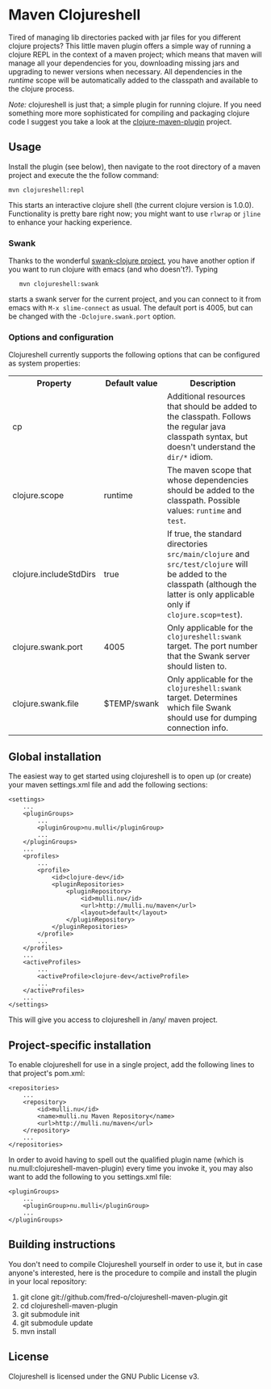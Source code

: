 # Maven Clojureshell

Tired of managing lib directories packed with jar files for you
different clojure projects? This little maven plugin offers a simple
way of running a clojure REPL in the context of a maven project; which
means that maven will manage all your dependencies for you,
downloading missing jars and upgrading to newer versions when
necessary. All dependencies in the *runtime* scope will be
automatically added to the classpath and available to the clojure
process.

*Note:* clojureshell is just that; a simple plugin for running
clojure. If you need something more more sophisticated for compiling
and packaging clojure code I suggest you take a look at the
[clojure-maven-plugin](https://github.com/fred-o/clojure-maven-plugin/tree)
project.

## Usage

Install the plugin (see below), then navigate to the root directory of
a maven project and execute the the follow command:

  	mvn clojureshell:repl

This starts an interactive clojure shell (the current clojure version
is 1.0.0). Functionality is pretty bare right now; you might
want to use `rlwrap` or `jline` to enhance your hacking experience. 

### Swank

Thanks to the wonderful [swank-clojure
project](https://github.com/jochu/swank-clojure/tree), you have another
option if you want to run clojure with emacs (and who
doesn't?). Typing

       mvn clojureshell:swank

starts a swank server for the current project, and you can connect to
it from emacs with `M-x slime-connect` as usual. The default port is
4005, but can be changed with the `-Dclojure.swank.port` option.

### Options and configuration

Clojureshell currently supports the following options that can be
configured as system properties:

<table>
	<tr>
		<th>Property</th>
		<th>Default value</th>
		<th>Description</th>
	</tr>
	<tr>
		<td>cp</td>
		<td></td>
		<td>
			Additional resources that should be added to the classpath. Follows the 
			regular java classpath syntax, but doesn't understand the <code>dir/*</code> 
			idiom.
		</td>
	</tr>
	<tr>
		<td>clojure.scope</td>
		<td>runtime</td>
		<td>
			The maven scope that whose dependencies should be added to the 
			classpath. Possible values: <code>runtime</code> and <code>test</code>.
		</td>
	</tr>
	<tr>
		<td>clojure.includeStdDirs</td>
		<td>true</td>
		<td>
			If true, the standard directories <code>src/main/clojure</code> and 
			<code>src/test/clojure</code> will be added to the classpath (although the 
			latter is only applicable only if <code>clojure.scop=test</code>).
		</td>
	</tr>
	<tr>
		<td>clojure.swank.port</td>
		<td>4005</td>
		<td>
			Only applicable for the <code>clojureshell:swank</code> target.
			The port number that the Swank server should listen to.
		</td>
	</tr>
	<tr>
		<td>clojure.swank.file</td>
		<td>$TEMP/swank</td>
		<td>
			Only applicable for the <code>clojureshell:swank</code> target.
			Determines which file Swank should use for dumping connection info.			
		</td>
	</tr>
</table>

## Global installation

The easiest way to get started using clojureshell is to open up (or create)
your maven settings.xml file and add the following sections:

	<settings>
		...
		<pluginGroups>
			...
			<pluginGroup>nu.mulli</pluginGroup>
			...
		</pluginGroups>
		...
		<profiles>
			...
			<profile>
				<id>clojure-dev</id>
				<pluginRepositories>
					<pluginRepository>
						<id>mulli.nu</id>
						<url>http://mulli.nu/maven</url>
						<layout>default</layout>
					</pluginRepository>
				</pluginRepositories>
			</profile>
			...
		</profiles>
		...
		<activeProfiles>
			...
			<activeProfile>clojure-dev</activeProfile>
			...
		</activeProfiles>
		...
	</settings>

This will give you access to clojureshell in /any/ maven project.

## Project-specific installation
	
To enable clojureshell for use in a single project, add the following
lines to that project's pom.xml:

	<repositories>
		...
		<repository>
			<id>mulli.nu</id>
			<name>mulli.nu Maven Repository</name>
			<url>http://mulli.nu/maven</url>
		</repository>
		...
	</repositories>

In order to avoid having to spell out the qualified plugin name (which
is nu.mull:clojureshell-maven-plugin) every time you invoke it, you may
also want to add the following to you settings.xml file:

	<pluginGroups>
		...
		<pluginGroup>nu.mulli</pluginGroup>
		...
	</pluginGroups>

## Building instructions

You don't need to compile Clojureshell yourself in order to use it,
but in case anyone's interested, here is the procedure to compile and
install the plugin in your local repository:

 1. git clone  git://github.com/fred-o/clojureshell-maven-plugin.git
 2. cd clojureshell-maven-plugin
 3. git submodule init
 4. git submodule update
 5. mvn install

## License

Clojureshell is licensed under the GNU Public License v3.